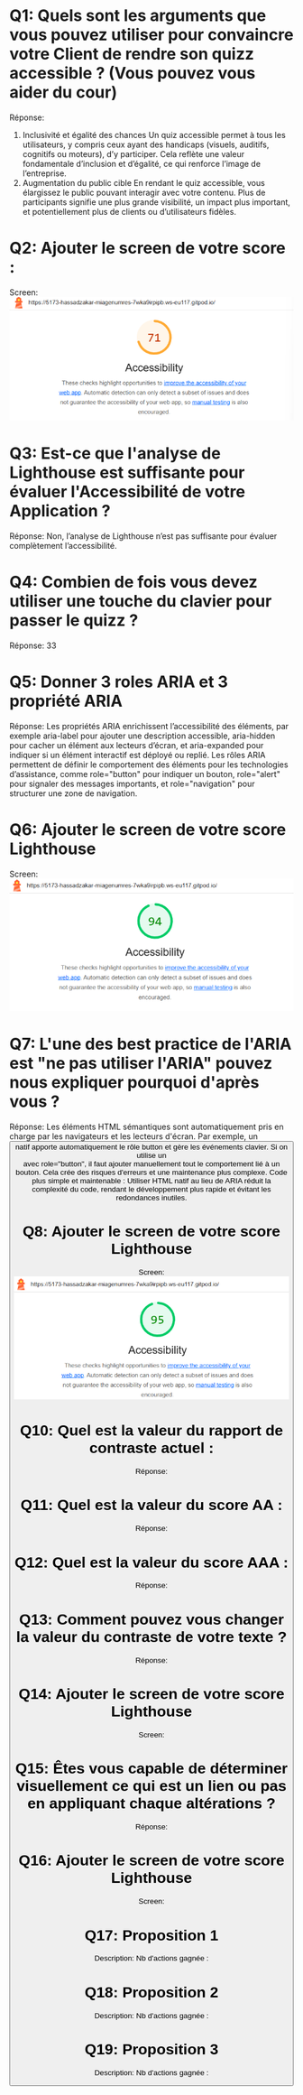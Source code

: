 # Q1: Quels sont les arguments que vous pouvez utiliser pour convaincre votre Client de rendre son quizz accessible ? (Vous pouvez vous aider du cour)
Réponse:
1. Inclusivité et égalité des chances
Un quiz accessible permet à tous les utilisateurs, y compris ceux ayant des handicaps (visuels, auditifs, cognitifs ou moteurs), d’y participer. Cela reflète une valeur fondamentale d’inclusion et d’égalité, ce qui renforce l’image de l’entreprise.
2. Augmentation du public cible
En rendant le quiz accessible, vous élargissez le public pouvant interagir avec votre contenu. Plus de participants signifie une plus grande visibilité, un impact plus important, et potentiellement plus de clients ou d’utilisateurs fidèles.



# Q2: Ajouter le screen de votre score :
Screen:
![alt text](image.png)

# Q3: Est-ce que l'analyse de Lighthouse est suffisante pour évaluer l'Accessibilité de votre Application ?
Réponse:
Non, l’analyse de Lighthouse n’est pas suffisante pour évaluer complètement l’accessibilité. 
# Q4: Combien de fois vous devez utiliser une touche du clavier pour passer le quizz ?
Réponse:
33
# Q5: Donner 3 roles ARIA et 3 propriété ARIA
Réponse:
Les propriétés ARIA enrichissent l’accessibilité des éléments, par exemple aria-label pour ajouter une description accessible, aria-hidden pour cacher un élément aux lecteurs d’écran, et aria-expanded pour indiquer si un élément interactif est déployé ou replié. Les rôles ARIA permettent de définir le comportement des éléments pour les technologies d’assistance, comme role="button" pour indiquer un bouton, role="alert" pour signaler des messages importants, et role="navigation" pour structurer une zone de navigation. 
# Q6: Ajouter le screen de votre score Lighthouse
Screen:
![alt text](image-1.png)
# Q7: L'une des best practice de l'ARIA est "ne pas utiliser l'ARIA" pouvez nous expliquer pourquoi d'après vous ?
Réponse:
Les éléments HTML sémantiques sont automatiquement pris en charge par les navigateurs et les lecteurs d'écran. Par exemple, un <button> natif apporte automatiquement le rôle button et gère les événements clavier. Si on utilise un <div> avec role="button", il faut ajouter manuellement tout le comportement lié à un bouton. Cela crée des risques d'erreurs et une maintenance plus complexe.
Code plus simple et maintenable : Utiliser HTML natif au lieu de ARIA réduit la complexité du code, rendant le développement plus rapide et évitant les redondances inutiles.
# Q8: Ajouter le screen de votre score Lighthouse
Screen:
![alt text](image-2.png)

# Q10: Quel est la valeur du rapport de contraste actuel :
Réponse:

# Q11: Quel est la valeur du score AA :
Réponse:

# Q12: Quel est la valeur du score AAA :
Réponse:

# Q13: Comment pouvez vous changer la valeur du contraste de votre texte ?
Réponse:

# Q14: Ajouter le screen de votre score Lighthouse
Screen:

# Q15: Êtes vous capable de déterminer visuellement ce qui est un lien ou pas en appliquant chaque altérations ?
Réponse:

# Q16: Ajouter le screen de votre score Lighthouse
Screen:

# Q17:  Proposition 1
Description:
Nb d'actions gagnée : 

# Q18:  Proposition 2
Description:
Nb d'actions gagnée : 

# Q19:  Proposition 3
Description:
Nb d'actions gagnée : 
